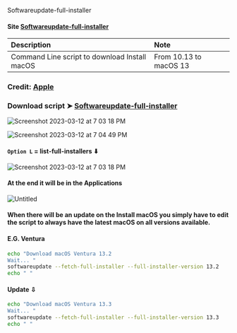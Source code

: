 Softwareupdate-full-installer

#### Site [Softwareupdate-full-installer](https://chris1111.github.io/Softwareupdate-full-installer/) 


Description|Note
:----|:----
Command Line script to download Install macOS |From 10.13 to macOS 13

### Credit: [Apple](https://support.apple.com/en-us/HT211683)

### Download script ➤ [Softwareupdate-full-installer ](https://github.com/chris1111/Softwareupdate-full-installer/raw/Master/Softwareupdate-full-installer.zip )

![Screenshot 2023-03-12 at 7 03 18 PM](https://user-images.githubusercontent.com/6248794/224579441-4bc02a25-06a3-4a3d-a72f-f82af94f514f.png)

![Screenshot 2023-03-12 at 7 04 49 PM](https://user-images.githubusercontent.com/6248794/224579451-02b6bbb1-d9f6-474f-a45b-aa155c59a9a3.png)

#### `Option L` = list-full-installers ⬇︎
![Screenshot 2023-03-12 at 7 03 18 PM](https://user-images.githubusercontent.com/6248794/224580595-6287014a-92ed-4fd1-98e9-c7efcce0fb8a.png)

#### At the end it will be in the Applications
![Untitled](https://user-images.githubusercontent.com/6248794/218190466-238bb91e-ab7b-48b5-9553-66e13cc379f2.png)





#### When there will be an update on the Install macOS you simply have to edit the script to always have the latest macOS on all versions available.

#### E.G. Ventura
```bash
echo "Download macOS Ventura 13.2 
Wait... "
softwareupdate --fetch-full-installer --full-installer-version 13.2
echo " "
```
#### Update ⇩
```bash
echo "Download macOS Ventura 13.3
Wait... "
softwareupdate --fetch-full-installer --full-installer-version 13.3
echo " "
```
